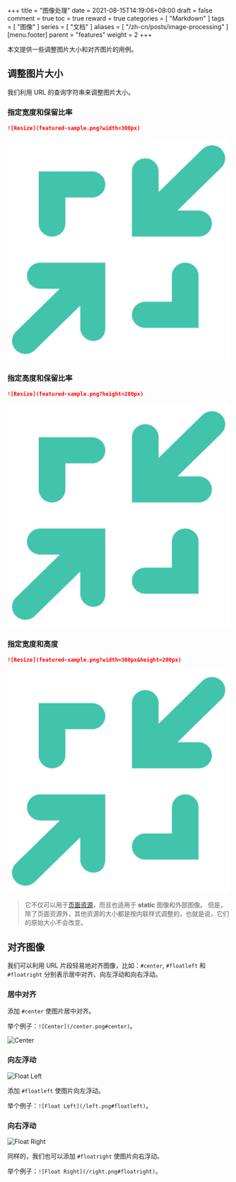 +++
title = "图像处理"
date = 2021-08-15T14:19:06+08:00
draft = false
comment = true
toc = true
reward = true
categories = [
  "Markdown"
]
tags = [
  "图像"
]
series = [
  "文档"
]
aliases = [
  "/zh-cn/posts/image-processing"
]
[menu.footer]
  parent = "features"
  weight = 2
+++

本文提供一些调整图片大小和对齐图片的用例。

<!--more-->

## 调整图片大小

我们利用 URL 的查询字符串来调整图片大小。

### 指定宽度和保留比率

```markdown
![Resize](featured-sample.png?width=300px)
```

![Resize](featured-sample.png?width=300px)

### 指定高度和保留比率

```markdown
![Resize](featured-sample.png?height=200px)
```

![Resize](featured-sample.png?height=200px)

### 指定宽度和高度

```markdown
![Resize](featured-sample.png?width=300px&height=200px)
```

![Resize](featured-sample.png?width=300px&height=200px)

> 它不仅可以用于[页面资源](https://gohugo.io/content-management/page-resources/)，而且也适用于 **static** 图像和外部图像。
> 但是，除了页面资源外，其他资源的大小都是按内联样式调整的，也就是说，它们的原始大小不会改变。

## 对齐图像

我们可以利用 URL 片段轻易地对齐图像，比如：`#center`, `#floatleft` 和 `#floatright` 分别表示居中对齐、向左浮动和向右浮动。

### 居中对齐

添加 `#center` 使图片居中对齐。

举个例子：`![Center](/center.png#center)`。

![Center](/center.png#center)

### 向左浮动

![Float Left](/left.png#floatleft)

添加 `#floatleft` 使图片向左浮动。

举个例子：`![Float Left](/left.png#floatleft)`。

### 向右浮动

![Float Right](/right.png#floatright)

同样的，我们也可以添加 `#floatright` 使图片向右浮动。

举个例子：`![Float Right](/right.png#floatright)`。
